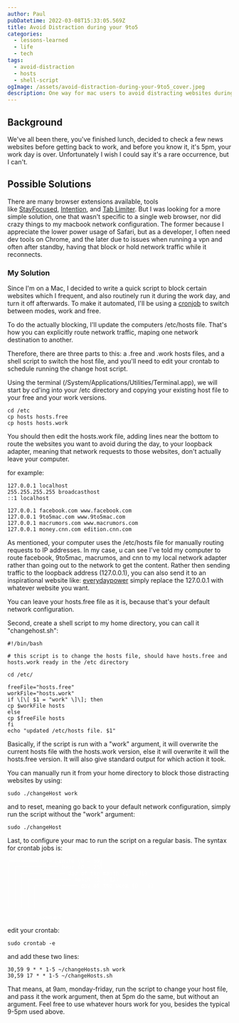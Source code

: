 ```yaml
---
author: Paul
pubDatetime: 2022-03-08T15:33:05.569Z
title: Avoid Distraction during your 9to5
categories:
  - lessons-learned
  - life
  - tech
tags:
  - avoid-distraction
  - hosts
  - shell-script
ogImage: /assets/avoid-distraction-during-your-9to5_cover.jpeg
description: One way for mac users to avoid distracting websites during their workday by automatically blocking or redirecting them to an inspirational destination.
---
```


## Background

We've all been there, you've finished lunch, decided to check a few news websites before getting back to work, and before you know it, it's 5pm, your work day is over. Unfortunately I wish I could say it's a rare occurrence, but I can't.

## Possible Solutions

There are many browser extensions available, tools like [StayFocused](https://chrome.google.com/webstore/detail/stayfocusd/laankejkbhbdhmipfmgcngdelahlfoji?hl=en), [Intention](https://www.getintention.com/), and [Tab Limiter](https://chrome.google.com/webstore/detail/tab-limiter/pbpfchnddjilendkobiabenojlniemoh/). But I was looking for a more simple solution, one that wasn't specific to a single web browser, nor did crazy things to my macbook network configuration. The former because I appreciate the lower power usage of Safari, but as a developer, I often need dev tools on Chrome, and the later due to issues when running a vpn and often after standby, having that block or hold network traffic while it reconnects.

### My Solution

Since I'm on a Mac, I decided to write a quick script to block certain websites which I frequent, and also routinely run it during the work day, and turn it off afterwards. To make it automated, I'll be using a [cronjob](https://www.geeksforgeeks.org/crontab-in-linux-with-examples/) to switch between modes, work and free.

To do the actually blocking, I'll update the computers /etc/hosts file. That's how you can explicitly route network traffic, maping one network destination to another.

Therefore, there are three parts to this: a .free and .work hosts files, and a shell script to switch the host file, and you'll need to edit your crontab to schedule running the change host script.

Using the terminal (/System/Applications/Utilities/Terminal.app), we will start by cd'ing into your /etc directory and copying your existing host file to your free and your work versions.

```shell
cd /etc
cp hosts hosts.free
cp hosts hosts.work
```

You should then edit the hosts.work file, adding lines near the bottom to route the websites you want to avoid during the day, to your loopback adapter, meaning that network requests to those websites, don't actually leave your computer.

for example:

```shell
127.0.0.1 localhost
255.255.255.255 broadcasthost
::1 localhost

127.0.0.1 facebook.com www.facebook.com
127.0.0.1 9to5mac.com www.9to5mac.com
127.0.0.1 macrumors.com www.macrumors.com
127.0.0.1 money.cnn.com edition.cnn.com
```

As mentioned, your computer uses the /etc/hosts file for manually routing requests to IP addresses. In my case, u can see I've told my computer to route facebook, 9to5mac, macrumos, and cnn to my local network adapter rather than going out to the network to get the content.
Rather then sending traffic to the loopback address (127.0.0.1), you can also send it to an inspirational website like: [everydaypower](https://everydaypower.com) simply replace the 127.0.0.1 with whatever website you want.

You can leave your hosts.free file as it is, because that's your default network configuration.

Second, create a shell script to my home directory, you can call it "changehost.sh":

```shell
#!/bin/bash

# this script is to change the hosts file, should have hosts.free and hosts.work ready in the /etc directory

cd /etc/

freeFile="hosts.free"
workFile="hosts.work"
if \[\[ $1 = "work" \]\]; then
cp $workFile hosts
else
cp $freeFile hosts
fi
echo "updated /etc/hosts file. $1"
```

Basically, if the script is run with a "work" argument, it will overwrite the current hosts file with the hosts.work version, else it will overwrite it will the hosts.free version. It will also give standard output for which action it took.

You can manually run it from your home directory to block those distracting websites by using:

```shell
sudo ./changeHost work
```

and to reset, meaning go back to your default network configuration, simply run the script without the "work" argument:

```shell
sudo ./changeHost
```

Last, to configure your mac to run the script on a regular basis.
The syntax for crontab jobs is:

<div style="color:white"><pre tabindex="0" style="color:white; -moz-tab-size:4;-o-tab-size:4;tab-size:4;"><code style="color:white !important;" class="language-html" data-lang="html"><span style="display:flex;">
<span>┌───────────── minute (0 - 59)
</span></span><span style="display:flex;"><span>│ ┌───────────── hour (0 - 23)
</span></span><span style="display:flex;"><span>│ │ ┌───────────── day of the month (1 - 31)
</span></span><span style="display:flex;"><span>│ │ │ ┌───────────── month (1 - 12)
</span></span><span style="display:flex;"><span>│ │ │ │ ┌───────────── day of the week (0 - 6) 
</span></span><span style="display:flex;"><span>│ │ │ │ │
</span></span><span style="display:flex;"><span>│ │ │ │ │
</span></span><span style="display:flex;"><span>│ │ │ │ │
</span></span><span style="display:flex;"><span>
</span></span><span style="display:flex;"><span>* * * * * command</span></span></code></pre></div>

edit your crontab:

```shell
sudo crontab -e
```

and add these two lines:

```shell
30,59 9 * * 1-5 ~/changeHosts.sh work
30,59 17 * * 1-5 ~/changeHosts.sh
```

That means, at 9am, monday-friday, run the script to change your host file, and pass it the work argument, then at 5pm do the same, but without an argument. Feel free to use whatever hours work for you, besides the typical 9-5pm used above.
